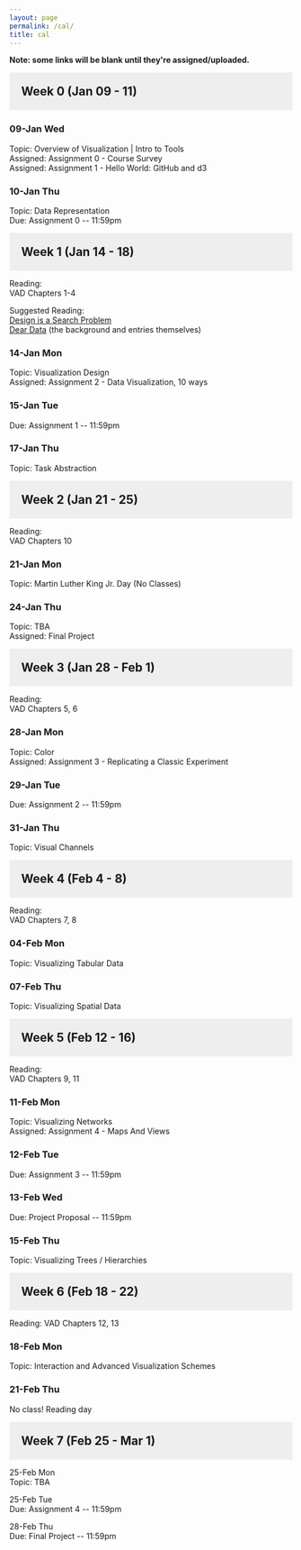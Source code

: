 ```yaml
---
layout: page
permalink: /cal/
title: cal
---
```


<style>

h2 {
  margin: 0 0 1em 0;
  padding: 1em;
  background-color: #EEEEEE;
}

.item {
  padding: 0 1em 1em 1em;
}

.due {
  font-weight: bold;
}

h2, ul {
  margin-bottom: 0
}

.topic, .assigned, .due, .materials, .vid {
  padding-left: 2em;
}

</style>

**Note: some links will be blank until they're assigned/uploaded.**

## Week 0 (Jan 09 - 11)

### 09-Jan Wed   
Topic: Overview of Visualization | Intro to Tools   
Assigned: Assignment 0 - Course Survey   
Assigned: Assignment 1 - Hello World: GitHub and d3   

### 10-Jan Thu   
Topic: Data Representation  
Due: Assignment 0 -- 11:59pm   

## Week 1 (Jan 14 - 18)

Reading:   
VAD Chapters 1-4   

Suggested Reading:   
[Design is a Search Problem](https://www.youtube.com/watch?v=fThhbt23SGM)   
[Dear Data](http://www.dear-data.com/theproject) (the background and entries themselves)   

### 14-Jan Mon   
Topic: Visualization Design   
Assigned: Assignment 2 - Data Visualization, 10 ways   

### 15-Jan Tue   
Due: Assignment 1 -- 11:59pm   

### 17-Jan Thu   
Topic: Task Abstraction   

## Week 2 (Jan 21 - 25)

Reading:   
VAD Chapters 10   

### 21-Jan Mon   
Topic: Martin Luther King Jr. Day (No Classes)   

### 24-Jan Thu   
Topic: TBA  
Assigned: Final Project   

## Week 3 (Jan 28 - Feb 1)

Reading:   
VAD Chapters 5, 6

### 28-Jan Mon   
Topic: Color    
Assigned: Assignment 3 - Replicating a Classic Experiment   

### 29-Jan Tue   
Due: Assignment 2 -- 11:59pm   

### 31-Jan Thu   
Topic: Visual Channels

## Week 4 (Feb 4 - 8)

Reading:   
VAD Chapters 7, 8

### 04-Feb Mon   
Topic: Visualizing Tabular Data   

### 07-Feb Thu   
Topic: Visualizing Spatial Data   

## Week 5 (Feb 12 - 16)
Reading:   
VAD Chapters 9, 11

### 11-Feb Mon   
Topic: Visualizing Networks   
Assigned: Assignment 4 - Maps And Views   

### 12-Feb Tue   
Due: Assignment 3 -- 11:59pm   

### 13-Feb Wed   
Due: Project Proposal -- 11:59pm   

### 15-Feb Thu   
Topic: Visualizing Trees / Hierarchies   

## Week 6 (Feb 18 - 22)   
Reading: 
VAD Chapters 12, 13

### 18-Feb Mon   
Topic: Interaction and Advanced Visualization Schemes   

### 21-Feb Thu   
No class! Reading day

## Week 7 (Feb 25 - Mar 1)   

25-Feb Mon   
Topic: TBA

25-Feb Tue   
Due: Assignment 4 -- 11:59pm   

28-Feb Thu   
Due: Final Project -- 11:59pm   

